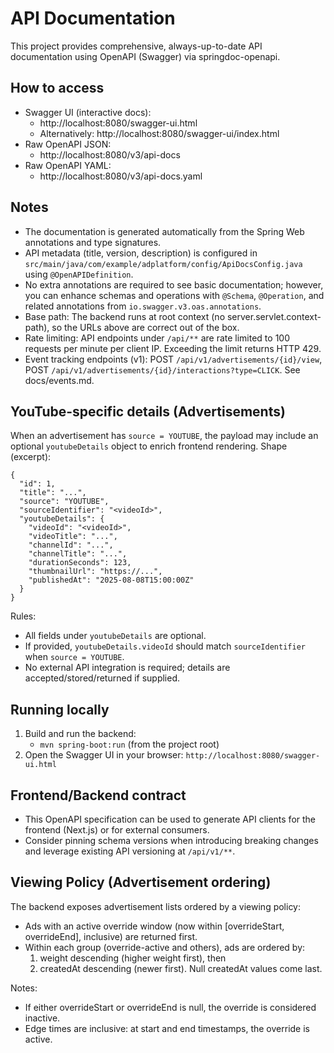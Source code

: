 # API Documentation

This project provides comprehensive, always-up-to-date API documentation using OpenAPI (Swagger) via springdoc-openapi.

## How to access

- Swagger UI (interactive docs):
  - http://localhost:8080/swagger-ui.html
  - Alternatively: http://localhost:8080/swagger-ui/index.html
- Raw OpenAPI JSON:
  - http://localhost:8080/v3/api-docs
- Raw OpenAPI YAML:
  - http://localhost:8080/v3/api-docs.yaml

## Notes

- The documentation is generated automatically from the Spring Web annotations and type signatures.
- API metadata (title, version, description) is configured in `src/main/java/com/example/adplatform/config/ApiDocsConfig.java` using `@OpenAPIDefinition`.
- No extra annotations are required to see basic documentation; however, you can enhance schemas and operations with `@Schema`, `@Operation`, and related annotations from `io.swagger.v3.oas.annotations`.
- Base path: The backend runs at root context (no server.servlet.context-path), so the URLs above are correct out of the box.
- Rate limiting: API endpoints under `/api/**` are rate limited to 100 requests per minute per client IP. Exceeding the limit returns HTTP 429.
- Event tracking endpoints (v1): POST `/api/v1/advertisements/{id}/view`, POST `/api/v1/advertisements/{id}/interactions?type=CLICK`. See docs/events.md.

## YouTube-specific details (Advertisements)

When an advertisement has `source = YOUTUBE`, the payload may include an optional `youtubeDetails` object to enrich frontend rendering. Shape (excerpt):

```
{
  "id": 1,
  "title": "...",
  "source": "YOUTUBE",
  "sourceIdentifier": "<videoId>",
  "youtubeDetails": {
    "videoId": "<videoId>",
    "videoTitle": "...",
    "channelId": "...",
    "channelTitle": "...",
    "durationSeconds": 123,
    "thumbnailUrl": "https://...",
    "publishedAt": "2025-08-08T15:00:00Z"
  }
}
```

Rules:
- All fields under `youtubeDetails` are optional.
- If provided, `youtubeDetails.videoId` should match `sourceIdentifier` when `source = YOUTUBE`.
- No external API integration is required; details are accepted/stored/returned if supplied.

## Running locally

1. Build and run the backend:
   - `mvn spring-boot:run` (from the project root)
2. Open the Swagger UI in your browser: `http://localhost:8080/swagger-ui.html`

## Frontend/Backend contract

- This OpenAPI specification can be used to generate API clients for the frontend (Next.js) or for external consumers.
- Consider pinning schema versions when introducing breaking changes and leverage existing API versioning at `/api/v1/**`.

## Viewing Policy (Advertisement ordering)

The backend exposes advertisement lists ordered by a viewing policy:
- Ads with an active override window (now within [overrideStart, overrideEnd], inclusive) are returned first.
- Within each group (override-active and others), ads are ordered by:
  1) weight descending (higher weight first), then
  2) createdAt descending (newer first). Null createdAt values come last.

Notes:
- If either overrideStart or overrideEnd is null, the override is considered inactive.
- Edge times are inclusive: at start and end timestamps, the override is active.
